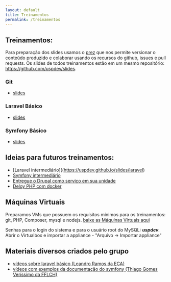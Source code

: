 ```yaml
---
layout: default
title: Treinamentos
permalink: /treinamentos
---
```


## Treinamentos:

Para preparação dos slides usamos o [prez](https://github.com/byteclubfr/prez) que nos permite versionar o conteúdo produzido e colaborar usando os recursos do github, issues e pull requests. Os slides de todos treinamentos estão em um mesmo repositório: https://github.com/uspdev/slides.

### Git

 - [slides](https://uspdev.github.io/slides/git/) 
 
### Laravel Básico

 - [slides](https://uspdev.github.io/slides/laravel_basico/)
 
### Symfony Básico

 - [slides](https://uspdev.github.io/slides/symfony_basico)
 
## Ideias para futuros treinamentos:

 - [Laravel intermediário]((https://uspdev.github.io/slides/laravel)
 - [Symfony intermediário](https://uspdev.github.io/slides/symfony)
 - [Entregue o Drupal como serviço em sua unidade](https://uspdev.github.io/slides/drupal)
 - [Deloy PHP com docker](#)
 
## Máquinas Virtuais

Preparamos VMs que possuem os requísitos mínimos para os treinamentos: git, PHP, Composer, mysql e nodejs.
[baixe as Máquinas Virtuais aqui](https://drive.google.com/drive/u/0/folders/1jBFEGSZfVBcEdFyvZ6r-l96iuPMMhKQ8)

Senhas para o login do sistema e para o usuário root do MySQL: ***uspdev***. Abrir o Virtualbox e importar a appliance - "Arquivo -> Importar appliance"

## Materiais diversos criados pelo grupo

 - [vídeos sobre laravel básico (Leandro Ramos da ECA)](https://www.youtube.com/playlist?list=PLIFOx3X8xDut2X2ydevlVvFKkqFxZ4SX9) 
 - [vídeos com exemplos da documentação do symfony (Thiago Gomes Veríssimo da FFLCH)](https://www.youtube.com/watch?v=UEYgrHahyEc&list=PLtf_y4yGjhTmwzNrJcDMCBauG0MSwjDdL&index=1)
